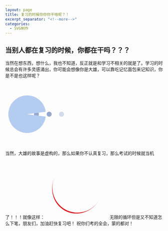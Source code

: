 ```yaml
---
layout: page
title: 复习的时候你你你干啥呢？！
excerpt_separator: "<!--more-->"
categories:
  - SVG制作
---
```

## 当别人都在复习的时候，你都在干吗？？？  
当然在想东西，想什么，我也不知道，反正就是和学习不相关的就是了。学习的时候总会有许多灵感涌出，你可能会想像你是大雄，可以靠吃记忆面包来记知识，你是不是也这样呢？<!--more-->

<svg width="200px"  height="200px"  xmlns="http://www.w3.org/2000/svg" viewBox="0 0 100 100" preserveAspectRatio="xMidYMid" class="lds-pacman" style="background: none;"><g ng-attr-style="display:{{config.showBean}}" style="display:block"><circle cx="57.8" cy="50" r="4" ng-attr-fill="{{config.c2}}" fill="#94a9ce"><animate attributeName="cx" calcMode="linear" values="95;35" keyTimes="0;1" dur="1" begin="-0.67s" repeatCount="indefinite"></animate><animate attributeName="fill-opacity" calcMode="linear" values="0;1;1" keyTimes="0;0.2;1" dur="1" begin="-0.67s" repeatCount="indefinite"></animate></circle><circle cx="78.2" cy="50" r="4" ng-attr-fill="{{config.c2}}" fill="#94a9ce"><animate attributeName="cx" calcMode="linear" values="95;35" keyTimes="0;1" dur="1" begin="-0.33s" repeatCount="indefinite"></animate><animate attributeName="fill-opacity" calcMode="linear" values="0;1;1" keyTimes="0;0.2;1" dur="1" begin="-0.33s" repeatCount="indefinite"></animate></circle><circle cx="38" cy="50" r="4" ng-attr-fill="{{config.c2}}" fill="#94a9ce"><animate attributeName="cx" calcMode="linear" values="95;35" keyTimes="0;1" dur="1" begin="0s" repeatCount="indefinite"></animate><animate attributeName="fill-opacity" calcMode="linear" values="0;1;1" keyTimes="0;0.2;1" dur="1" begin="0s" repeatCount="indefinite"></animate></circle></g><g ng-attr-transform="translate({{config.showBeanOffset}} 0)" transform="translate(-15 0)"><path d="M50 50L20 50A30 30 0 0 0 80 50Z" ng-attr-fill="{{config.c1}}" fill="#b5ccf1" transform="rotate(4.5 50 50)"><animateTransform attributeName="transform" type="rotate" calcMode="linear" values="0 50 50;45 50 50;0 50 50" keyTimes="0;0.5;1" dur="1s" begin="0s" repeatCount="indefinite"></animateTransform></path><path d="M50 50L20 50A30 30 0 0 1 80 50Z" ng-attr-fill="{{config.c1}}" fill="#b5ccf1" transform="rotate(-4.5 50 50)"><animateTransform attributeName="transform" type="rotate" calcMode="linear" values="0 50 50;-45 50 50;0 50 50" keyTimes="0;0.5;1" dur="1s" begin="0s" repeatCount="indefinite"></animateTransform></path></g></svg>

当然，大雄的故事是虚构的，那么如果你不认真复习，那么考试的时候就当机了！！！就像这样：
<svg width="200px"  height="200px"  xmlns="http://www.w3.org/2000/svg" viewBox="0 0 100 100" preserveAspectRatio="xMidYMid" class="lds-eclipse" style="background: none;"><path ng-attr-d="{{config.pathCmd}}" ng-attr-fill="{{config.color}}" stroke="none" d="M10 50A40 40 0 0 0 90 50A40 42 0 0 1 10 50" fill="#dd1d21" transform="rotate(198 50 51)"><animateTransform attributeName="transform" type="rotate" calcMode="linear" values="0 50 51;360 50 51" keyTimes="0;1" dur="1s" begin="0s" repeatCount="indefinite"></animateTransform></path></svg>
无限的循环但是又不知道怎么下笔，朋友们，加油赶快复习吧！
祝你们考的全会，蒙的都对！